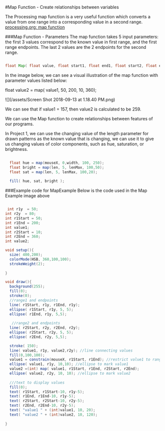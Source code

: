 #Map Function - Create relationships between variables

The Processing map function is a very useful function which converts a value from one range into a corresponding value in a second range. [processing.org: map function](https://processing.org/reference/map_.html) 

###Map Function - Parameters
The map function takes 5 input parameters:  the first 3 values correspond to the known value in first range, and the first range endpoints.  The last 2 values are the 2 endpoints for the second range.  

```java

float Map( float value, float start1, float end1, float start2, float end2) 
```
In the image below, we can see a visual illustration of the map function with parameter values listed below: 

float value2 = map( value1, 50, 200, 10, 360);

![](/assets/Screen Shot 2018-09-13 at 1.18.40 PM.png)

We can see that if value1 = 157, then value2 is calculated to be 259.

We can use the Map function to create relationships between features of our programs.  

In Project 1, we can use the changing value of the length parameter for drawn patterns as the known value that is changing, we can use it to give us changing values of color components, such as hue, saturation, or brightness. 

```java
  
  float hue = map(mouseX, 0,width, 100, 250);
  float bright = map(len, 5, lenMax, 100,50);
  float sat = map(len, 5, lenMax, 100,20);
 
  fill( hue, sat, bright );
```


###Example code for MapExample
Below is the code used in the Map Example image above

```java

 int r1y  = 50;
int r2y  = 80;
int r1Start = 50;
int r1End = 200;
int value1;
int r2Start = 10;
int r2End = 360;
int value2;

void setup(){
  size( 400,200);
  colorMode(HSB, 360,100,100);
  strokeWeight(2);
  
}

void draw(){
  background(255);
  fill(0);
  stroke(0);
  //range1 and endpoints
  line( r1Start, r1y, r1End, r1y);
  ellipse( r1Start, r1y, 5, 5);
  ellipse( r1End, r1y, 5,5);
   
   //range2 and endpoints
  line( r2Start, r2y, r2End, r2y);
  ellipse( r2Start, r2y, 5, 5);
  ellipse( r2End, r2y, 5,5);

  stroke( 150);
  line( value1, r1y, value2,r2y); //line connecting values
  fill(0,100,100);
  value1 = constrain(mouseX, r1Start, r1End); //restrict value1 to range1
  ellipse( value1, r1y, 10,10); //ellipse to mark value1
  value2 =(int) map( value1, r1Start, r1End, r2Start, r2End);
  ellipse( value2, r2y, 10, 10); //ellipse to mark value2
  
  ///text to display values
  fill(0);
  text( r1Start, r1Start-10, r1y-5);
  text( r1End, r1End-10, r1y-5);
  text( r2Start, r2Start-10, r2y-5);
  text( r2End, r2End-10, r2y-5);
  text( "value1 " + (int)value1, 10, 20);
  text( "value2 " + (int)value2, 10, 120); 
  
} 

```







